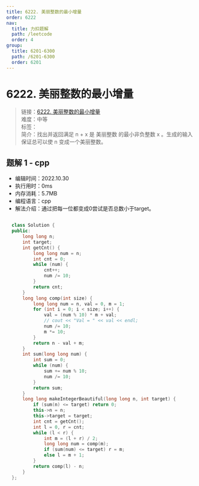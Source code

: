 ```yaml
---
title: 6222. 美丽整数的最小增量
order: 6222
nav:
  title: 力扣题解
  path: /leetcode
  order: 4
group:
  title: 6201-6300
  path: /6201-6300
  order: 6201
---
```


# 6222. 美丽整数的最小增量
    
> 链接：[6222. 美丽整数的最小增量](https://leetcode.cn/problems/minimum-addition-to-make-integer-beautiful/)  
> 难度：中等  
> 标签：  
> 简介：找出并返回满足 n + x 是 美丽整数 的最小非负整数 x 。生成的输入保证总可以使 n 变成一个美丽整数。
      
## 题解 1 - cpp
- 编辑时间：2022.10.30
- 执行用时：0ms
- 内存消耗：5.7MB
- 编程语言：cpp
- 解法介绍：通过把每一位都变成0尝试是否总数小于target。
```cpp

  class Solution {
  public:
      long long n;
      int target;
      int getCnt() {
          long long num = n;
          int cnt = 0;
          while (num) {
              cnt++;
              num /= 10;
          }
          return cnt;
      }
      long long comp(int size) {
          long long num = n, val = 0, m = 1;
          for (int i = 0; i < size; i++) {
              val = (num % 10) * m + val;
              // cout << "Val = " << val << endl;
              num /= 10;
              m *= 10;
          }
          return n - val + m;
      } 
      int sum(long long num) {
          int sum = 0;
          while (num) {
              sum += num % 10;
              num /= 10;
          }
          return sum;
      }
      long long makeIntegerBeautiful(long long n, int target) {
          if (sum(n) <= target) return 0;
          this->n = n;
          this->target = target;
          int cnt = getCnt();
          int l = 0, r = cnt;
          while (l < r) {
              int m = (l + r) / 2;
              long long num = comp(m);
              if (sum(num) <= target) r = m;
              else l = m + 1;
          }
          return comp(l) - n;
      }
  };
```

      
